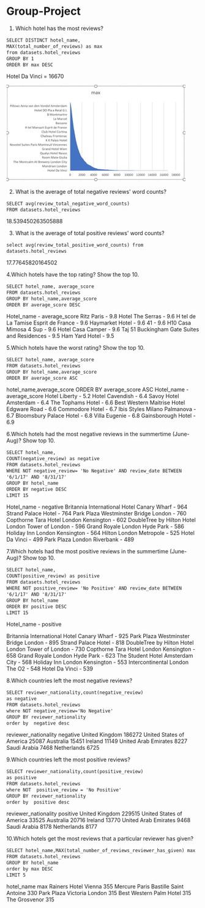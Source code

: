 # Group-Project

1. Which hotel has the most reviews?
```
SELECT DISTINCT hotel_name,
MAX(total_number_of_reviews) as max
from datasets.hotel_reviews 
GROUP BY 1
ORDER BY max DESC
```

Hotel Da Vinci = 16670

![Group-Project](Picture1.jpg)

2. What is the average of total negative reviews' word counts?
```
SELECT avg(review_total_negative_word_counts)
FROM datasets.hotel_reviews
```
18.539450263505888


3. What is the average of total positive reviews' word counts?
```
select avg(review_total_positive_word_counts) from  datasets.hotel_reviews
```
17.77645820164502


4.Which hotels have the top rating? Show the top 10.
```
SELECT hotel_name, average_score
FROM datasets.hotel_reviews 
GROUP BY hotel_name,average_score 
ORDER BY average_score DESC 
```
Hotel_name - average_score
 Ritz Paris - 9.8
 Hotel The Serras - 9.6
 H tel de La Tamise Esprit de France - 9.6
 Haymarket Hotel - 9.6
 41 - 9.6
 H10 Casa Mimosa 4 Sup - 9.6
 Hotel Casa Camper - 9.6
 Taj 51 Buckingham Gate Suites and Residences - 9.5
 Ham Yard Hotel - 9.5


5.Which hotels have the worst rating? Show the top 10.
```
SELECT hotel_name, average_score 
FROM datasets.hotel_reviews 
GROUP BY hotel_name,average_score
ORDER BY average_score ASC
```
hotel_name,average_score ORDER BY average_score ASC
Hotel_name - average_score
Hotel Liberty - 5.2
Hotel Cavendish - 6.4
Savoy Hotel Amsterdam - 6.4
The Tophams Hotel - 6.6
Best Western Maitrise Hotel Edgware Road - 6.6
Commodore Hotel - 6.7
Ibis Styles Milano Palmanova - 6.7
Bloomsbury Palace Hotel - 6.8
Villa Eugenie - 6.8
Gainsborough Hotel - 6.9


6.Which hotels had the most negative reviews in the summertime (June-Aug)? Show top 10.
```
SELECT hotel_name, 
COUNT(negative_review) as negative 
FROM datasets.hotel_reviews 
WHERE NOT negative_review= 'No Negative' AND review_date BETWEEN '6/1/17' AND '8/31/17'
GROUP BY hotel_name
ORDER BY negative DESC
LIMIT 15
```
Hotel_name - negative
Britannia International Hotel Canary Wharf - 964
Strand Palace Hotel - 764
Park Plaza Westminster Bridge London - 760
Copthorne Tara Hotel London Kensington - 602
DoubleTree by Hilton Hotel London Tower of London - 596
Grand Royale London Hyde Park - 586
Holiday Inn London Kensington - 564
Hilton London Metropole - 525
Hotel Da Vinci - 499
Park Plaza London Riverbank - 489


7.Which hotels had the most positive reviews in the summertime (June-Aug)? Show top 10.
```
SELECT hotel_name,
COUNT(positive_review) as positive 
FROM datasets.hotel_reviews 
WHERE NOT positive_review= 'No Positive' AND review_date BETWEEN '6/1/17' AND '8/31/17'
GROUP BY hotel_name
ORDER BY positive DESC
LIMIT 15
```
Hotel_name - positive

Britannia International Hotel Canary Wharf - 925
Park Plaza Westminster Bridge London - 895
Strand Palace Hotel - 818
DoubleTree by Hilton Hotel London Tower of London - 730
Copthorne Tara Hotel London Kensington - 658
Grand Royale London Hyde Park - 623
The Student Hotel Amsterdam City - 568
Holiday Inn London Kensington - 553
Intercontinental London The O2 - 548
Hotel Da Vinci - 539
 

8.Which countries left the most negative reviews?
```
SELECT reviewer_nationality,count(negative_review)
as negative
FROM datasets.hotel_reviews
where NOT negative_review='No Negative'  
GROUP BY reviewer_nationality
order by  negative desc
```
reviewer_nationality
negative
United Kingdom
186272
United States of America
25087
Australia
15451
Ireland
11149
United Arab Emirates
8227
Saudi Arabia
7468
Netherlands
6725
 

9.Which countries left the most positive reviews?

```
SELECT reviewer_nationality,count(positive_review)
as positive
FROM datasets.hotel_reviews
where NOT  positive_review = 'No Positive'
GROUP BY reviewer_nationality
order by  positive desc
```
reviewer_nationality
positive
United Kingdom
229515
United States of America
33525
Australia
20716
Ireland
13770
United Arab Emirates
9468
Saudi Arabia
8178
Netherlands
8177


10.Which hotels get the most reviews that a particular reviewer has given?
```
SELECT hotel_name,MAX(total_number_of_reviews_reviewer_has_given) max
FROM datasets.hotel_reviews
GROUP BY hotel_name
order by max DESC
LIMIT 5
```
hotel_name
max
Rainers Hotel Vienna
355
Mercure Paris Bastille Saint Antoine
330
Park Plaza Victoria London
315
Best Western Palm Hotel
315
The Grosvenor
315



